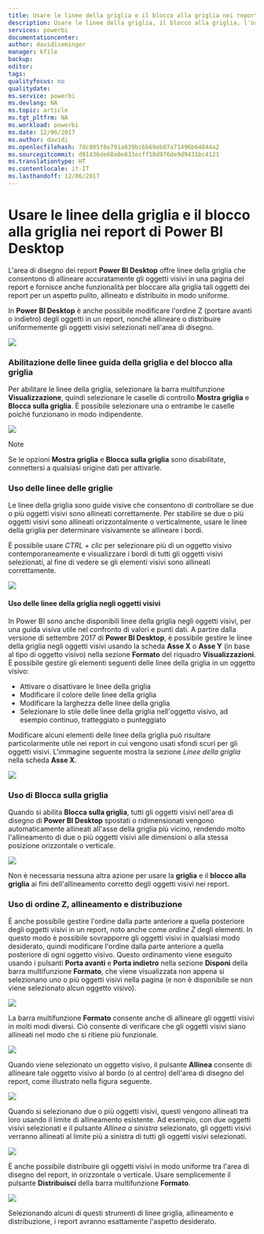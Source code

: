 ```yaml
---
title: Usare le linee della griglia e il blocco alla griglia nei report di Power BI Desktop
description: Usare le linee della griglia, il blocco alla griglia, l'ordine Z, l'allineamento e la distribuzione nei report di Power BI Desktop
services: powerbi
documentationcenter: 
author: davidiseminger
manager: kfile
backup: 
editor: 
tags: 
qualityfocus: no
qualitydate: 
ms.service: powerbi
ms.devlang: NA
ms.topic: article
ms.tgt_pltfrm: NA
ms.workload: powerbi
ms.date: 12/06/2017
ms.author: davidi
ms.openlocfilehash: 7dc805f8e791a839bc6b69eb07a71496b64844a2
ms.sourcegitcommit: d91436de68a0e833ecff18d976de9d9431bc4121
ms.translationtype: HT
ms.contentlocale: it-IT
ms.lasthandoff: 12/06/2017
---
```

# <a name="use-gridlines-and-snap-to-grid-in-power-bi-desktop-reports"></a>Usare le linee della griglia e il blocco alla griglia nei report di Power BI Desktop
L'area di disegno dei report **Power BI Desktop** offre linee della griglia che consentono di allineare accuratamente gli oggetti visivi in una pagina del report e fornisce anche funzionalità per bloccare alla griglia tali oggetti dei report per un aspetto pulito, allineato e distribuito in modo uniforme.

In **Power BI Desktop** è anche possibile modificare l'ordine Z (portare avanti o indietro) degli oggetti in un report, nonché allineare o distribuire uniformemente gli oggetti visivi selezionati nell'area di disegno.

![](media/desktop-gridlines-snap-to-grid/snap-to-grid_0.png)

### <a name="enabling-gridlines-and-snap-to-grid"></a>Abilitazione delle linee guida della griglia e del blocco alla griglia
Per abilitare le linee della griglia, selezionare la barra multifunzione **Visualizzazione**, quindi selezionare le caselle di controllo **Mostra griglia** e **Blocca sulla griglia**. È possibile selezionare una o entrambe le caselle poiché funzionano in modo indipendente.

![](media/desktop-gridlines-snap-to-grid/snap-to-grid_1.png)

> [!NOTE]
> Se le opzioni **Mostra griglia** e **Blocca sulla griglia** sono disabilitate, connettersi a qualsiasi origine dati per attivarle.
> 
> 

### <a name="using-gridlines"></a>Uso delle linee delle griglie
Le linee della griglia sono guide visive che consentono di controllare se due o più oggetti visivi sono allineati correttamente. Per stabilire se due o più oggetti visivi sono allineati orizzontalmente o verticalmente, usare le linee della griglia per determinare visivamente se allineare i bordi.

È possibile usare *CTRL + clic* per selezionare più di un oggetto visivo contemporaneamente e visualizzare i bordi di tutti gli oggetti visivi selezionati, al fine di vedere se gli elementi visivi sono allineati correttamente.

![](media/desktop-gridlines-snap-to-grid/snap-to-grid_2.png)

#### <a name="using-gridlines-inside-visuals"></a>Uso delle linee della griglia negli oggetti visivi
In Power BI sono anche disponibili linee della griglia negli oggetti visivi, per una guida visiva utile nel confronto di valori e punti dati. A partire dalla versione di settembre 2017 di **Power BI Desktop**, è possibile gestire le linee della griglia negli oggetti visivi usando la scheda **Asse X** o **Asse Y** (in base al tipo di oggetto visivo) nella sezione **Formato** del riquadro **Visualizzazioni**. È possibile gestire gli elementi seguenti delle linee della griglia in un oggetto visivo:

* Attivare o disattivare le linee della griglia
* Modificare il colore delle linee della griglia
* Modificare la larghezza delle linee della griglia
* Selezionare lo stile delle linee della griglia nell'oggetto visivo, ad esempio continuo, tratteggiato o punteggiato

Modificare alcuni elementi delle linee della griglia può risultare particolarmente utile nei report in cui vengono usati sfondi scuri per gli oggetti visivi. L'immagine seguente mostra la sezione *Linee della griglia* nella scheda **Asse X**.

![](media/desktop-gridlines-snap-to-grid/snap-to-grid_9.png)

### <a name="using-snap-to-grid"></a>Uso di Blocca sulla griglia
Quando si abilita **Blocca sulla griglia**, tutti gli oggetti visivi nell'area di disegno di **Power BI Desktop** spostati o ridimensionati vengono automaticamente allineati all'asse della griglia più vicino, rendendo molto l'allineamento di due o più oggetti visivi alle dimensioni o alla stessa posizione orizzontale o verticale.

![](media/desktop-gridlines-snap-to-grid/snap-to-grid_3.png)

Non è necessaria nessuna altra azione per usare la **griglia** e il **blocco alla griglia** ai fini dell'allineamento corretto degli oggetti visivi nei report.

### <a name="using-z-order-align-and-distribute"></a>Uso di ordine Z, allineamento e distribuzione
È anche possibile gestire l'ordine dalla parte anteriore a quella posteriore degli oggetti visivi in un report, noto anche come *ordine Z* degli elementi. In questo modo è possibile sovrapporre gli oggetti visivi in qualsiasi modo desiderato, quindi modificare l'ordine dalla parte anteriore a quella posteriore di ogni oggetto visivo. Questo ordinamento viene eseguito usando i pulsanti **Porta avanti** e **Porta indietro** nella sezione **Disponi** della barra multifunzione **Formato**, che viene visualizzata non appena si selezionano uno o più oggetti visivi nella pagina (e non è disponibile se non viene selezionato alcun oggetto visivo).

![](media/desktop-gridlines-snap-to-grid/snap-to-grid_4.png)

La barra multifunzione **Formato** consente anche di allineare gli oggetti visivi in molti modi diversi. Ciò consente di verificare che gli oggetti visivi siano allineati nel modo che si ritiene più funzionale.

![](media/desktop-gridlines-snap-to-grid/snap-to-grid_5.png)

Quando viene selezionato un oggetto visivo, il pulsante **Allinea** consente di allineare tale oggetto visivo al bordo (o al centro) dell'area di disegno del report, come illustrato nella figura seguente.

![](media/desktop-gridlines-snap-to-grid/snap-to-grid_6.png)

Quando si selezionano due o più oggetti visivi, questi vengono allineati tra loro usando il limite di allineamento esistente. Ad esempio, con due oggetti visivi selezionati e il pulsante *Allinea a sinistra* selezionato, gli oggetti visivi verranno allineati al limite più a sinistra di tutti gli oggetti visivi selezionati.

![](media/desktop-gridlines-snap-to-grid/snap-to-grid_7.png)

È anche possibile distribuire gli oggetti visivi in modo uniforme tra l'area di disegno del report, in orizzontale o verticale. Usare semplicemente il pulsante **Distribuisci** della barra multifunzione **Formato**.

![](media/desktop-gridlines-snap-to-grid/snap-to-grid_8.png)

Selezionando alcuni di questi strumenti di linee griglia, allineamento e distribuzione, i report avranno esattamente l'aspetto desiderato.

